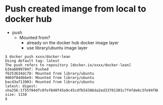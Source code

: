 # Push created imange from local to docker hub
- push 
  - Mounted from?
    - already on the docker hub docker image layer
    - use library/ubuntu image layer
```
$ docker push xxxx/docker-lean
Using default tag: latest
The push refers to repository [docker.io/xxxx/docker-lean]
b34a6099704f: Pushed 
f6253634dc78: Mounted from library/ubuntu 
9069f84dbbe9: Mounted from library/ubuntu 
bacd3af13903: Mounted from library/ubuntu 
latest: digest: sha256:1f55f04dfc0fef840f45a9c45cdfb54386da2ed33701301c7f4fde6c3fe94f86 size: 1150
$ 
```
